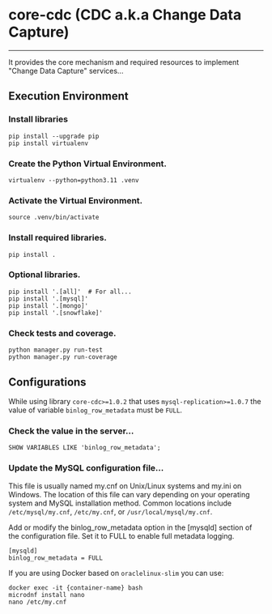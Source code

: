 # core-cdc (CDC a.k.a Change Data Capture)
_______________________________________________________________________________

It provides the core mechanism and required resources to 
implement "Change Data Capture" services...

## Execution Environment

### Install libraries
```commandline
pip install --upgrade pip 
pip install virtualenv
```

### Create the Python Virtual Environment.
```commandline
virtualenv --python=python3.11 .venv
```

### Activate the Virtual Environment.
```commandline
source .venv/bin/activate
```

### Install required libraries.
```shell
pip install .
```

### Optional libraries.
```shell
pip install '.[all]'  # For all...
pip install '.[mysql]'
pip install '.[mongo]'
pip install '.[snowflake]'
```

### Check tests and coverage.
```commandline
python manager.py run-test
python manager.py run-coverage
```

## Configurations

While using library `core-cdc>=1.0.2` that uses `mysql-replication>=1.0.7` the 
value of variable `binlog_row_metadata` must be `FULL`.

### Check the value in the server...
```commandline
SHOW VARIABLES LIKE 'binlog_row_metadata';
```

### Update the MySQL configuration file...
This file is usually named my.cnf on Unix/Linux systems 
and my.ini on Windows. The location of this file can vary depending 
on your operating system and MySQL installation method. Common 
locations include `/etc/mysql/my.cnf`, `/etc/my.cnf`, 
or `/usr/local/mysql/my.cnf`.

Add or modify the binlog_row_metadata option in the [mysqld] section 
of the configuration file. Set it to FULL to enable 
full metadata logging.
```commandline
[mysqld]
binlog_row_metadata = FULL
```

If you are using Docker based on `oraclelinux-slim` you can use:
```commandline
docker exec -it {container-name} bash
microdnf install nano
nano /etc/my.cnf
```

